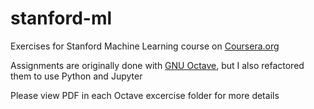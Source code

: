 # stanford-ml
Exercises for Stanford Machine Learning course on [Coursera.org](https://www.coursera.org/learn/machine-learning/)

Assignments are originally done with [GNU Octave](https://www.gnu.org/software/octave/), but I also refactored them to use Python and Jupyter

Please view PDF in each Octave excercise folder for more details
